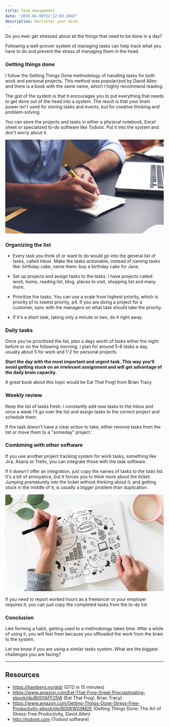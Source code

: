 ```yaml
---
title: Task management
date: "2019-04-08T22:12:03.284Z"
description: Declutter your mind.
---
```


Do you ever get stressed about all the things that need to be done in a day?

Following a well-proven system of managing tasks can help track what you have to do and prevent the stress of managing them in the head.

### Getting things done

I follow the Getting Things Done methodology of handling tasks for both work and personal projects. This method was popularized by David Allen and there is a book with the same name, which I highly recommend reading.

The gist of the system is that it encourages you to put everything that needs to get done out of the head into a system. The result is that your brain power isn't used for storing tasks and events, but for creative thinking and problem-solving.

You can store the projects and tasks in either a physical notebook, Excel sheet or specialized to-do software like Todoist. Put it into the system and don't worry about it.

![To-do list](./to-do-list.jpg)

### Organizing the list

- Every task you think of or want to do would go into the general list of tasks, called Inbox. Make the tasks actionable, instead of naming tasks like: birthday cake, name them: buy a birthday cake for Jane.

- Set up projects and assign tasks to the tasks. I have projects called: work, home, reading list, blog, places to visit, shopping list and many more.

- Prioritize the tasks. You can use a scale from highest priority, which is priority p1 to lowest priority, p4. If you are doing a project for a customer, sync with the managers on what task should take the priority.

- If it's a short task, taking only a minute or two, do it right away.

### Daily tasks

Once you've prioritized the list, plan a days worth of tasks either the night before or on the following morning. I plan for around 5-6 tasks a day, usually about 5 for work and 1-2 for personal projects.

**Start the day with the most important and urgent task. This way you'll avoid getting stuck on an irrelevant assignment and will get advantage of the daily brain capacity.**

A great book about this topic would be Eat That Frog! from Brian Tracy.

### Weekly review

Keep the list of tasks fresh. I constantly add new tasks to the Inbox and once a week I'll go over the list and assign tasks to the correct project and schedule them.

If the task doesn't have a clear action to take, either remove tasks from the list or move them to a "someday" project.

### Combining with other software

If you use another project tracking system for work tasks, something like Jira, Asana or Trello, you can integrate those with the task software.

If it doesn't offer an integration, just copy the names of tasks to the todo list. It's a bit of annoyance, but it forces you to think more about the ticket. Jumping prematurely into the ticket without thinking about it, and getting stuck in the middle of it, is usually a bigger problem than duplication.

![Planning](./planning.jpg)

If you need to report worked hours as a freelancer or your employer requires it, you can just copy the completed tasks from the to-do list.

### Conclusion

Like forming a habit, getting used to a methodology takes time. After a while of using it, you will feel freer because you offloaded the work from the brain to the system.

Let me know if you are using a similar tasks system. What are the biggest challenges you are facing?

---

## Resources

- https://hamberg.no/gtd/ (GTD in 15 minutes)
- https://www.amazon.com/Eat-That-Frog-Great-Procrastinating-ebook/dp/B001AFF25W (Eat That Frog!, Brian Tracy)
- https://www.amazon.com/Getting-Things-Done-Stress-Free-Productivity-ebook/dp/B00KWG9M2E (Getting Things Done: The Art of Stress-Free Productivity, David Allen)
- http://todoist.com (Todoist software)
